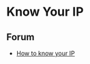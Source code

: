 # Know Your IP

## Forum
- <a href="https://forum.hiveos.farm/t/how-to-know-your-ip/3333">How to know your IP</a>
